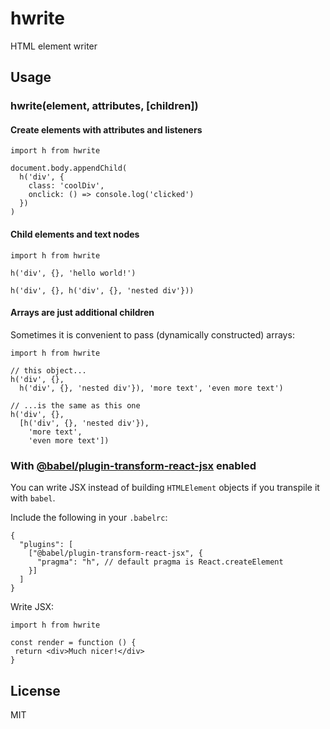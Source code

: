 # hwrite
HTML element writer

## Usage

### hwrite(element, attributes, \[children\])

#### Create elements with attributes and listeners

```
import h from hwrite

document.body.appendChild(
  h('div', {
    class: 'coolDiv',
    onclick: () => console.log('clicked')
  })
)
```

#### Child elements and text nodes

```
import h from hwrite

h('div', {}, 'hello world!')

h('div', {}, h('div', {}, 'nested div'}))
```

#### Arrays are just additional children

Sometimes it is convenient to pass (dynamically constructed) arrays:

```
import h from hwrite

// this object...
h('div', {},
  h('div', {}, 'nested div'}), 'more text', 'even more text')

// ...is the same as this one
h('div', {},
  [h('div', {}, 'nested div'}),
    'more text',
    'even more text'])
```

### With [@babel/plugin-transform-react-jsx](https://babeljs.io/docs/en/babel-plugin-transform-react-jsx) enabled

You can write JSX instead of building `HTMLElement` objects if you transpile it with `babel`.

Include the following in your `.babelrc`:

```
{
  "plugins": [
    ["@babel/plugin-transform-react-jsx", {
      "pragma": "h", // default pragma is React.createElement
    }]
  ]
}
```

Write JSX:

```
import h from hwrite

const render = function () {
 return <div>Much nicer!</div>
}
```

## License

MIT
